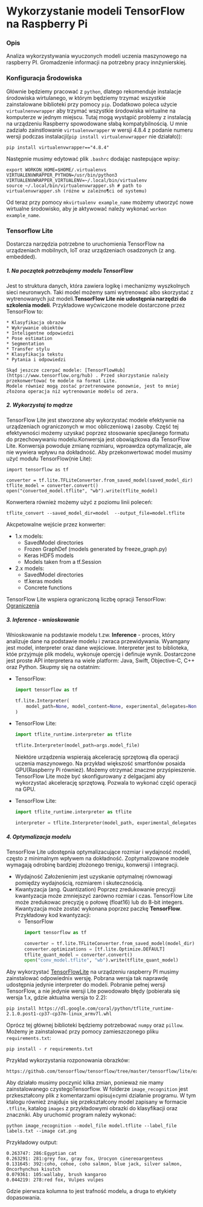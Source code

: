 # Wykorzystanie modeli TensorFlow na Raspberry Pi

### Opis
Analiza wykorzystywania wyuczonych modeli uczenia maszynowego na raspberry PI. Gromadzenie informacji na potrzebny pracy innżynierskiej.

### Konfiguracja Środowiska
Głównie będziemy pracować z `python`, dlatego rekomenduje instalacje środowiska wirtulanego, w którym będziemy trzymać wszystkie zainstalowane biblioteki przy pomocy `pip`. Dodatkowo poleca użycie `virtualnenvwrapper` aby trzymać wszystkie środowiska wirtualne na komputerze w jednym miejscu. Tutaj mogą wystąpić problemy z instalacją na urządzeniu Raspberry spowodowane słabą kompatybilnością. U mnie zadziało zainstlowanie `virtualenvwrapper` w wersji 4.8.4  z podanie numeru wersji podczas instalacji(`pip install virtualenvwrapper` nie działało)): 
```
pip install virtualenvwrapper=="4.8.4"
```
Następnie musimy edytować plik `.bashrc` dodając nastepujące wpisy:
```
export WORKON_HOME=$HOME/.virtualenvs
VIRTUALENVWRAPPER_PYTHON=/usr/bin/python3
VIRTUALENVWRAPPER_VIRTUALENV=~/.local/bin/virtualenv
source ~/.local/bin/virtualenvwrapper.sh # path to virtualenvwrapper.sh (różne w zależno¶ci od systemu)
```
Od teraz przy pomocy `mkvirtualenv example_name` możemy utworzyć nowe wirtualne środowisko, aby je aktywować należy wykonać `workon example_name`.

### Tensorflow Lite
Dostarcza narzędzia potrzebne to uruchomienia TensorFlow na urządzeniach mobilnych, IoT oraz urządzeniach osadzonych (z ang. embedded). 

##### 1. Na początek potrzebujemy modelu TensorFlow
Jest to struktura danych, która zawiera logikę i mechanizmy wyszkolnych sieci neuronwych. Taki model możemy sami wytrenować albo skorzystać z wytrenowanych już modeli.**TensorFlow Lite nie udostępnia narzędzi do szkolenia modeli**. Przykładowe wyćwiczone modele dostarczone przez TensorFlow to: 

	* Klasyfikacja obrazów
	* Wykrywanie obiektów
	* Inteligentne odpowiedzi
	* Pose estimation
	* Segmentation
	* Transfer stylu
	* Klasyfikacja tekstu
	* Pytania i odpowiedzi

	Skąd jeszcze czerpać modele: [TensorFlowHub](https://www.tensorflow.org/hub) . Przed skorzystanie należy przekonwertować te modele na format Lite.
	Modele również mogą zostać przetrenowane ponownie, jest to mniej złożona operacja niż wytrenowanie modelu od zera.

##### 2. Wykorzystaj to mądrze
TensorFlow Lite jest stworzone aby wykorzystać modele efektywnie na urządzeniach ograniczonych w moc obliczeniową i zasoby. Część tej efektywności możemy uzyskać poprzez stosowanie specjlanego formatu do przechowywaniu modelu.Konwersja jest obowiązkowa dla TensorFlow Lite. Konwersja powoduje zmianę rozmiaru, wproawdza optymalizacje, ale nie wywiera wpływu na dokładność. Aby przekonwertować model musimy użyć modułu TensorFlow(nie Lite):
```
import tensorflow as tf

converter = tf.lite.TFLiteConverter.from_saved_model(saved_model_dir)
tflite_model = converter.convert()
open("converted_model.tflite", "wb").write(tflite_model)
```

Konwertera również możemy użyć z poziomu linii poleceń:
```
tflite_convert --saved_model_dir=model  --output_file=model.tflite
```

Akcpetowalne wejście przez konwerter:
* 1.x models:
	* SavedModel directories
	* Frozen GraphDef (models generated by freeze_graph.py)
	* Keras HDF5 models
	* Models taken from a tf.Session
* 2.x models:
	* SavedModel directories
	* tf.keras models
	* Concrete functions

TensorFlow Lite wspiera ograniczoną liczbę opracji TensorFlow: [Ograniczenia](https://www.tensorflow.org/lite/guide/ops_compatibility) 

##### 3. Inference - wnioskowanie
Wnioskowanie na podstawie modelu t.zw. **Inference** - proces, który analizuje dane na podstawie modelu i zwraca przewidywania. Wyamgany jest model, interpreter oraz dane wejściowe. Interpreter jest to biblioteka, któe przyjmuje plik modelu, wykonuje opercję i definuje wynik. Dostarczone jest proste API interpretera na wiele platform: Java, Swift, Objective-C, C++ oraz Python. Skupmy się na ostatnim:
* TensorFlow: 
	```python
	import tensorflow as tf

	tf.lite.Interpreter(
		model_path=None, model_content=None, experimental_delegates=None
	)
	```
* TensorFlow Lite:
	```python
	import tflite_runtime.interpreter as tflite

	tflite.Interpreter(model_path=args.model_file)
	```

	Niektóre urządzenia wspierają akcelerację sprzętową dla operacji uczenia maszynowego. Na przykład większość smartfonów posaida GPU(Raspberry Pi również). Możemy otrzymać znaczne przyśpieszenie. TensorFlow Lite może być skonfigurowany z delgacjami aby wykorzystać akcelerację sprzętową. Pozwala to wykonać część operacji na GPU. 

* TensorFlow Lite:
	```python
	import tflite_runtime.interpreter as tflite

	interpreter = tflite.Interpreter(model_path, experimental_delegates=[tflite.load_delegates('libedgetup.so.1')])
	```

##### 4. Optymalizacja modelu
TensorFlow Lite udostępnia optymalizacujące rozmiar i wydajność modeli, często z minimalnym wpływem na dokładność. Zoptymalizowane modele wymagają odrobinę bardziej złożonego trenigu, konwersji i integracji.
* Wydajność
Założenienim jest uzyskanie optymalnej równowagi pomiędzy wydajnością, rozmiarem i skutecznością.
* Kwantyzacja (ang. Quantization)
Poprzez zredukowanie precyzji kwantyzacja może zmniejszyć zarówno rozmiar i czas. TensorFlow Lite może zredukowac precyzję o połowę (float16) lub do 8-bit integers. Kwantyzacja może zostać wykonana poprzez paczkę **TensorFlow**. Przykładowy kod kwantyzacji:
	* TensorFlow
		```python
		import tensorflow as tf

		converter = tf.lite.TFLiteConverter.from_saved_model(model_dir)
		converter.optimizations = [tf.lite.Optimize.DEFAULT]
		tflite_quant_model = converter.convert()
		open("conv_model.tflite", "wb").write(tflite_quant_model)
		```

Aby wykorzystać [TensorFlowLite](https://www.tensorflow.org/lite/guide)  na urządzeniu raspberry PI musimy zainstalować odpowiedni± wersję. Pobrana wersja tak naprawdę udostępnia jedynie interpreter do modeli. Pobranie pełnej wersji TensorFlow, a nie jedynie wersji Lite powodowało błędy (pobierała się wersja 1.x, gdzie aktualna wersja to 2.2):
```
pip install https://dl.google.com/coral/python/tflite_runtime-2.1.0.post1-cp37-cp37m-linux_armv7l.whl
```
Oprócz tej głównej biblioteki będziemy potrzebować `numpy` oraz `pillow`. Możemy je zainstalować przy pomocy zamieszczonego pliku `requirements.txt`:
```
pip install - r requirements.txt
```

Przykład wykorzystania rozponowania obrazków:
```
https://github.com/tensorflow/tensorflow/tree/master/tensorflow/lite/examples/python/
```
Aby działało musimy poczynić kilka zmian, ponieważ nie mamy zainstalowanego czystegoTensorflow. W folderze `image_recognition` jest przkeształcony plik z komentarzami opisuj±cymi działanie programu. W tym ktalogu również znajduj± się przekształcony model zapisany w formacie `.tflite`, katalog `images` z przykładowymi obrazki do klasyfikacji oraz znaczniki. Aby uruchomić program należy wykonać:
```
python image_recognition --model_file model.tflite --label_file labels.txt --image cat.png
```
Przykładowy output:
```
0.263747: 286:Egyptian cat
0.263291: 281:grey fox, gray fox, Urocyon cinereoargenteus
0.131645: 392:coho, cohoe, coho salmon, blue jack, silver salmon, Oncorhynchus kisutch
0.079361: 105:wallaby, brush kangaroo
0.044219: 278:red fox, Vulpes vulpes
```
Gdzie pierwsza kolumna to jest trafność modelu, a druga to etykiety dopasowania.
